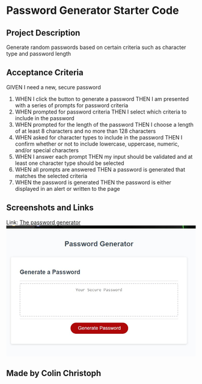 # Password Generator Starter Code
 
## Project Description
Generate random passwords based on certain criteria such as character type and password length

## Acceptance Criteria
GIVEN I need a new, secure password
1. WHEN I click the button to generate a password
THEN I am presented with a series of prompts for password criteria
2. WHEN prompted for password criteria
THEN I select which criteria to include in the password
3. WHEN prompted for the length of the password
THEN I choose a length of at least 8 characters and no more than 128 characters
4. WHEN asked for character types to include in the password
THEN I confirm whether or not to include lowercase, uppercase, numeric, and/or special characters
5. WHEN I answer each prompt
THEN my input should be validated and at least one character type should be selected
6. WHEN all prompts are answered
THEN a password is generated that matches the selected criteria
7. WHEN the password is generated
THEN the password is either displayed in an alert or written to the page

## Screenshots and Links
Link: [The password generator](https://colinc27.github.io/PasswordGeneratorChallengeIII/)
![finalwebpage](./Develop/screenshot.JPG "final webpage")

## Made by Colin Christoph